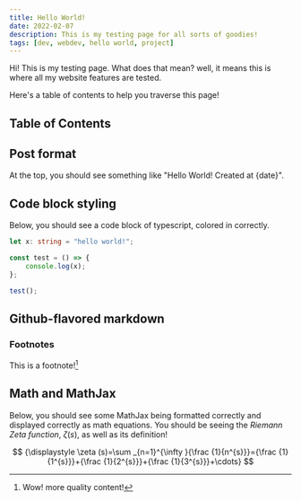 ```yaml
---
title: Hello World!
date: 2022-02-07
description: This is my testing page for all sorts of goodies!
tags: [dev, webdev, hello world, project]
---
```


Hi! This is my testing page. What does that mean? well,
it means this is where all my website features are tested.

Here's a table of contents to help you traverse this page!

## Table of Contents

## Post format
At the top, you should see something like "Hello World!
Created at {date}".

## Code block styling
Below, you should see a code block of typescript, colored
in correctly.

```ts
let x: string = "hello world!";

const test = () => {
    console.log(x);
};

test();
```
## Github-flavored markdown
### Footnotes
This is a footnote![^1]
[^1]: Wow! more quality content!

## Math and MathJax
Below, you should see some MathJax being formatted correctly
and displayed correctly as math equations. You should be
seeing the _Riemann Zeta function_, $\zeta(s)$, as well as
its definition!

$$
{\displaystyle \zeta (s)=\sum _{n=1}^{\infty }{\frac {1}{n^{s}}}={\frac {1}{1^{s}}}+{\frac {1}{2^{s}}}+{\frac {1}{3^{s}}}+\cdots}
$$
